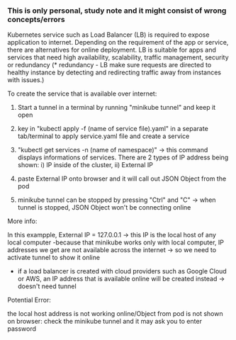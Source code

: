 ### This is only personal, study note and it might consist of wrong concepts/errors ###
Kubernetes service such as Load Balancer (LB) is required to expose application to internet. 
Depending on the requirement of the app or service, there are alternatives for online deployment.
LB is suitable for apps and services that need high availability, scalability, 
traffic management, security or redundancy 
(* redundancy - LB make sure requests are directed to healthy instance by
detecting and redirecting traffic away from instances with issues.)


To create the service that is available over internet:
1) Start a tunnel in a terminal by running "minikube tunnel" and keep it open

2) key in "kubectl apply -f (name of service file).yaml" in a separate tab/terminal
to apply service.yaml file and create a service

3) "kubectl get services -n (name of namespace)" -> this command displays informations of services.
There are 2 types of IP address being shown: 
   i) IP inside of the cluster, 
   ii) External IP

4) paste External IP onto browser and it will call out JSON Object from the pod

5) minikube tunnel can be stopped by pressing "Ctrl" and "C"
-> when tunnel is stopped, JSON Object won't be connecting online


More info:
 
In this exampple, 
External IP = 127.0.0.1 -> this IP is the local host of any local computer
-because that minikube works only with local computer, 
IP addresses we get are not available across the internet 
-> so we need to activate tunnel to show it online 

- if a load balancer is created with cloud providers such as Google Cloud or AWS,
an IP address that is available online will be created instead -> doesn't need tunnel


Potential Error:

the local host address is not working online/Object from pod is not shown on browser: 
check the minikube tunnel and it may ask you to enter password
